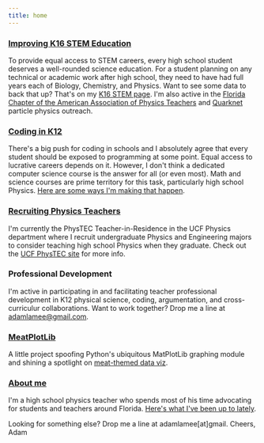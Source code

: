 ```yaml
---
title: home
---
```


### [Improving K16 STEM Education](./why_physics)    
To provide equal access to STEM careers, every high school student deserves a well-rounded science education. For a student planning on any technical or academic work after high school, they need to have had full years each of Biology, Chemistry, and Physics. Want to see some data to back that up? That's on my [K16 STEM page](./why_physics). I'm also active in the [Florida Chapter of the American Association of Physics Teachers](http://flaapt.us) and [Quarknet](https://quarknet.org/) particle physics outreach.  

### [Coding in K12](http://codingink12.org)  
There's a big push for coding in schools and I absolutely agree that every student should be exposed to programming at some point. Equal access to lucrative careers depends on it. However, I don't think a dedicated computer science course is the answer for all (or even most). Math and science courses are prime territory for this task, particularly high school Physics. [Here are some ways I'm making that happen](http://codingink12.org).  

### [Recruiting Physics Teachers](https://sciences.ucf.edu/physics/phystec/)    
I'm currently the PhysTEC Teacher-in-Residence in the UCF Physics department where I recruit undergraduate Physics and Engineering majors to consider teaching high school Physics when they graduate. Check out the <a href="https://physics.cos.ucf.edu/phystec">UCF PhysTEC site</a> for more info.  

### Professional Development  
I'm active in participating in and facilitating teacher professional development in K12 physical science, coding, argumentation, and cross-curriculur collaborations. Want to work together? Drop me a line at adamlamee@gmail.com.    

### [MeatPlotLib](./meatplotlib.html)    
A little project spoofing Python's ubiquitous MatPlotLib graphing module and shining a spotlight on [meat-themed data viz](./meatplotlib.html).  

### [About me](./about_me)
I'm a high school physics teacher who spends most of his time advocating for students and teachers around Florida. [Here's what I've been up to lately](./about_me).

Looking for something else? Drop me a line at adamlamee[at]gmail. Cheers, Adam  
